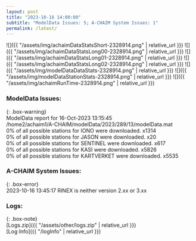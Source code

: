 ```yaml
---
layout: post
title: "2023-10-16 14:00:00"
subtitle: "ModelData Issues: 5; A-CHAIM System Issues: 1"
permalink: /latest/
---
```


![]({{ "/assets/img/achaimDataStatsShort-2328914.png" | relative_url }})
![]({{ "/assets/img/achaimDataStatsLong00-2328914.png" | relative_url }})
![]({{ "/assets/img/achaimDataStatsLong01-2328914.png" | relative_url }})
![]({{ "/assets/img/achaimDataStatsLong02-2328914.png" | relative_url }})
![]({{ "/assets/img/modelDataDataStats-2328914.png" | relative_url }})
![]({{ "/assets/img/modelDataStationStats-2328914.png" | relative_url }})
![]({{ "/assets/img/achaimRunTime-2328914.png" | relative_url }})


### ModelData Issues:  
  
{: .box-warning}  
 ModelData report for 16-Oct-2023 13:15:45   
 /home2/achaim1/A-CHAIM/modelData/2023/289/13/modelData.mat   
 0% of all possible stations for IONO were downloaded. x1314   
 0% of all possible stations for JASON were downloaded. x20   
 0% of all possible stations for SENTINEL were downloaded. x617   
 0% of all possible stations for KASI were downloaded. x5826   
 0% of all possible stations for KARTVERKET were downloaded. x5535   
  
### A-CHAIM System Issues:  
  
{: .box-error}  
2023-10-16 13:45:17 RINEX is neither version 2.xx or 3.xx  

### Logs:  
  
{: .box-note}  
[Logs.zip]({{ "/assets/other/logs.zip" | relative_url }})  
[Log Info]({{ "/logInfo" | relative_url }})  
